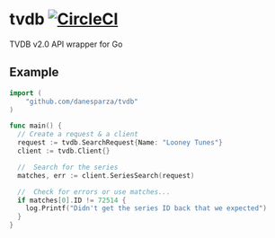 # tvdb [![CircleCI](https://circleci.com/gh/danesparza/tvdb.svg?style=svg)](https://circleci.com/gh/danesparza/tvdb)
TVDB v2.0 API wrapper for Go

## Example

``` Go
import (
	"github.com/danesparza/tvdb"
)

func main() {
  // Create a request & a client
  request := tvdb.SearchRequest{Name: "Looney Tunes"}
  client := tvdb.Client{}

  //  Search for the series
  matches, err := client.SeriesSearch(request)

  //  Check for errors or use matches...
  if matches[0].ID != 72514 {
    log.Printf("Didn't get the series ID back that we expected")
  }
}
```
